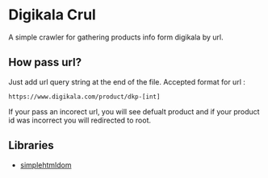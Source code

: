 # Digikala Crul

A simple crawler for gathering products info form digikala by url.

## How pass url?

Just add url query string at the end of the file.
Accepted format for url :
```
https://www.digikala.com/product/dkp-[int]
```
If your pass an incorect url, you will see defualt product and if your product id was incorrect you will redirected to root.

## Libraries

* [simplehtmldom](https://packagist.org/packages/mgargano/simplehtmldom)